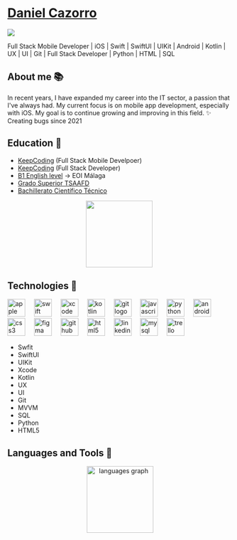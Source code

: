 # <a href="#">Daniel Cazorro</a>

![](https://komarev.com/ghpvc/?username=DanielCazorro)
 
Full Stack Mobile Developer | iOS | Swift | SwiftUI | UIKit | Android | Kotlin | UX | UI | Git | Full Stack Developer | Python | HTML | SQL

## About me 📚
In recent years, I have expanded my career into the IT sector, a passion that I've always had.
My current focus is on mobile app development, especially with iOS. My goal is to continue growing and improving in this field.
✨ Creating bugs since 2021

## Education 📖

- [KeepCoding](https://keepcoding.io/) (Full Stack Mobile Develpoer)
- [KeepCoding](https://keepcoding.io/) (Full Stack Developer)
- [B1 English level](https://www.eoimalaga.com/web/) -> EOI Málaga
- [Grado Superior TSAAFD](https://www.todofp.es/que-estudiar/loe/actividades-fisicas-deportivas/ensenanza-animacion-sociodeportiva.html)
- [Bachillerato Científico Técnico](https://iessantabarbara.es/zona-alumnado-y-familias/bachillerato/)

<div align="center">
  <img width="150" src="https://media1.tenor.com/m/5QQ-nH5AeyAAAAAC/apple-dust-apple-apple-dust-dust.gif"  />
</div>

## Technologies 🎲

<div align="left">
  <img src="https://cdn.jsdelivr.net/gh/devicons/devicon/icons/apple/apple-original.svg" height="40" alt="apple logo"  />
  <img width="12" />
  <img src="https://cdn.jsdelivr.net/gh/devicons/devicon/icons/swift/swift-original.svg" height="40" alt="swift logo"  />
  <img width="12" />
  <img src="https://cdn.jsdelivr.net/gh/devicons/devicon/icons/xcode/xcode-original.svg" height="40" alt="xcode logo"  />
  <img width="12" />
  <img src="https://cdn.jsdelivr.net/gh/devicons/devicon/icons/kotlin/kotlin-original.svg" height="40" alt="kotlin logo"  />
  <img width="12" />
  <img src="https://cdn.jsdelivr.net/gh/devicons/devicon/icons/git/git-original.svg" height="40" alt="git logo"  />
  <img width="12" />
  <img src="https://cdn.jsdelivr.net/gh/devicons/devicon/icons/javascript/javascript-original.svg" height="40" alt="javascript logo"  />
  <img width="12" />
  <img src="https://cdn.jsdelivr.net/gh/devicons/devicon/icons/python/python-original.svg" height="40" alt="python logo"  />
  <img width="12" />
  <img src="https://cdn.jsdelivr.net/gh/devicons/devicon/icons/androidstudio/androidstudio-original.svg" height="40" alt="androidstudio logo"  />
  <img width="12" />
  <img src="https://cdn.jsdelivr.net/gh/devicons/devicon/icons/css3/css3-original.svg" height="40" alt="css3 logo"  />
  <img width="12" />
  <img src="https://cdn.jsdelivr.net/gh/devicons/devicon/icons/figma/figma-original.svg" height="40" alt="figma logo"  />
  <img width="12" />
  <img src="https://cdn.jsdelivr.net/gh/devicons/devicon/icons/github/github-original.svg" height="40" alt="github logo"  />
  <img width="12" />
  <img src="https://cdn.jsdelivr.net/gh/devicons/devicon/icons/html5/html5-original.svg" height="40" alt="html5 logo"  />
  <img width="12" />
  <img src="https://cdn.jsdelivr.net/gh/devicons/devicon/icons/linkedin/linkedin-original.svg" height="40" alt="linkedin logo"  />
  <img width="12" />
  <img src="https://cdn.jsdelivr.net/gh/devicons/devicon/icons/mysql/mysql-original.svg" height="40" alt="mysql logo"  />
  <img width="12" />
  <img src="https://cdn.jsdelivr.net/gh/devicons/devicon/icons/trello/trello-plain.svg" height="40" alt="trello logo"  />
</div>


- Swfit
- SwiftUI
- UIKit
- Xcode
- Kotlin
- UX
- UI
- Git
- MVVM
- SQL
- Python
- HTML5

## Languages and Tools 🎯

<div align="center">
  <img src="https://github-readme-stats.vercel.app/api?username=DanielCazorro&show_icons=true&locale=en" alt="" />
  <img src="https://github-readme-stats.vercel.app/api/top-langs?username=danielcazorro&locale=en&hide_title=false&layout=compact&card_width=320&langs_count=5&theme=dracula&hide_border=false&order=2" height="150" alt="languages graph"  />
</div>

<!--
**DanielCazorro/DanielCazorro** is a ✨ _special_ ✨ repository because its `README.md` (this file) appears on your GitHub profile.

Here are some ideas to get you started:

- 🔭 I’m currently working on ...
- 🌱 I’m currently learning ...
- 👯 I’m looking to collaborate on ...
- 🤔 I’m looking for help with ...
- 💬 Ask me about ...
- 📫 How to reach me: ...
- 😄 Pronouns: ...
- ⚡ Fun fact: ...
-->
